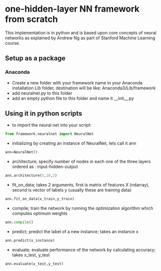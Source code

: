 # one-hidden-layer NN framework from scratch
This implementation is in python and is based upon core concepts
of neural networks as explained by Andrew Ng  as part of Stanford Machine Learning course.

## Setup as a package 
### Anaconda
* Create a new folder with your framework name in your Anaconda installation Lib folder, destination will be like: Anaconda3/Lib/framework
* add neuralnet.py to this folder
* add an empty python file to this folder and name it \_\_init\_\_.py

## Using it in python scripts

* to import the neural net into your script: 
```python
from framework.neuralnet import NeuralNet
```
* initializing by creating an instance of NeuralNet, lets call it ann
```python
ann=NeuralNet()
```
* architecture; specify number of nodes in each one of the three layers ordered as : input-hidden-output
```python
ann.architecture(5,10,2)
```
* fit_on_data; takes 2 arguments, first is matrix of features X (ndarray), second is vector of labels y (usually these are training data)
```python
ann.fit_on_data(x_train,y_train)
```
* compile; train the network by running the optimization algorithm which computes optimum weights
```python
ann.compile()
```
* predict; predict the label of a new instance; takes an instance x
```python
ann.predict(x_instance)
```
* evaluate; evaluate performance of the network by calculating accuracy; takes x_test, y_test
```python
ann.evaluate(x_test,y_test)
```

